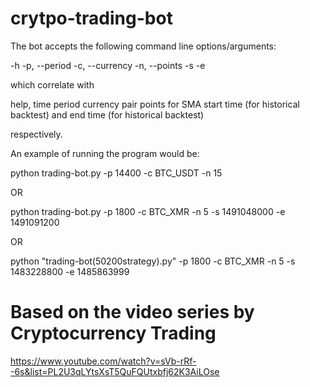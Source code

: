 # crytpo-trading-bot
The bot accepts the following command line options/arguments:

-h 
-p, --period
-c, --currency
-n, --points
-s
-e

which correlate with

help,
time period
currency pair
points for SMA
start time (for historical backtest)
and end time (for historical backtest)

respectively.

An example of running the program would be:

python trading-bot.py -p 14400 -c BTC_USDT -n 15

OR

python trading-bot.py -p 1800 -c BTC_XMR -n 5 -s 1491048000 -e 1491091200

OR

python "trading-bot(50200strategy).py" -p 1800 -c BTC_XMR -n 5 -s 1483228800 -e 1485863999

# Based on the video series by Cryptocurrency Trading
https://www.youtube.com/watch?v=sVb-rRf--6s&list=PL2U3qLYtsXsT5QuFQUtxbfj62K3AiLOse
